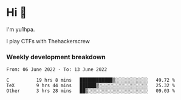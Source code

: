 # Hi 👋

I'm yu1hpa.

I play CTFs with Thehackerscrew

### Weekly development breakdown

<!--START_SECTION:waka-->

```text
From: 06 June 2022 - To: 13 June 2022

C          19 hrs 8 mins   ████████████▒░░░░░░░░░░░░   49.72 %
TeX        9 hrs 44 mins   ██████▒░░░░░░░░░░░░░░░░░░   25.32 %
Other      3 hrs 28 mins   ██▒░░░░░░░░░░░░░░░░░░░░░░   09.03 %
```

<!--END_SECTION:waka-->

